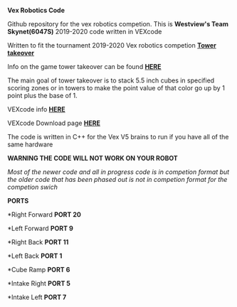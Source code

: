 **Vex Robotics Code**

Github repository for the vex robotics competion. This is **Westview's Team Skynet(6047S)** 2019-2020 code written in VEXcode

Written to fit the tournament 2019-2020 Vex robotics competion [**Tower takeover**](https://www.vexrobotics.com/vexedr/competition/vrc-current-game)

Info on the game tower takeover can be found [**HERE**](https://www.vexrobotics.com/vexedr/competition/vrc-current-game)

The main goal of tower takeover is to stack 5.5 inch cubes in specified scoring zones or in towers to make the point value of that color go up by 1 point plus the base of 1.

VEXcode info [**HERE**](https://www.vexrobotics.com/vexcode-text)

VEXcode Download page [**HERE**](https://www.vexrobotics.com/vexcode-download)

The code is written in C++ for the Vex V5 brains to run if you have all of the same hardware

**WARNING THE CODE WILL NOT WORK ON YOUR ROBOT**

*Most of the newer code and all in progress code is in competion format but the older code that has been phased out is not in competion format for the competion swich*

**PORTS**

*Right Forward **PORT 20**

*Left Forward **PORT 9**

*Right Back **PORT 11**

*Left Back **PORT 1**

*Cube Ramp **PORT 6**

*Intake Right **PORT 5**

*Intake Left **PORT 7**
